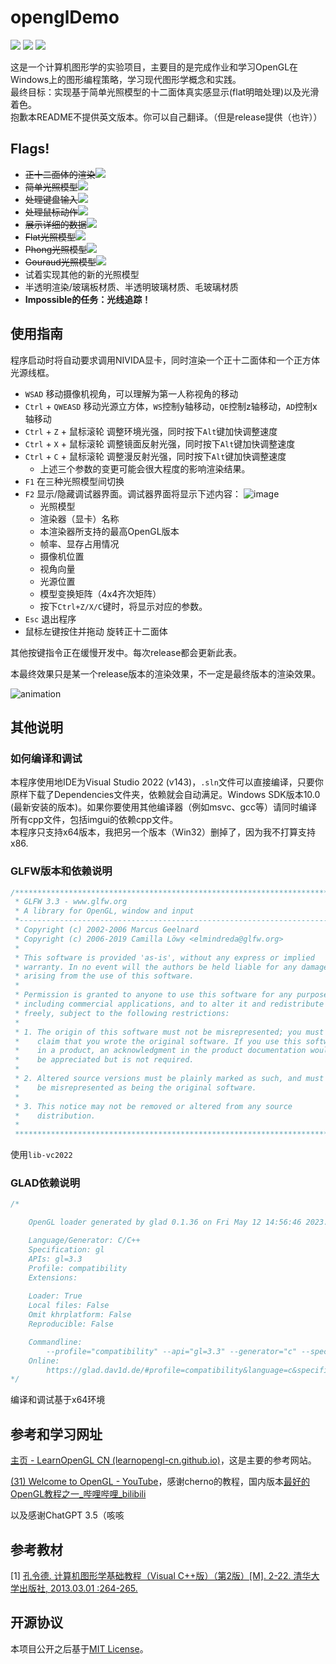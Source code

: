 # openglDemo
![](https://img.shields.io/badge/-OpenGL-blue)
![](https://img.shields.io/badge/lang-C%2B%2B-red)
![](https://img.shields.io/badge/lang-GLSL-red)

这是一个计算机图形学的实验项目，主要目的是完成作业和学习OpenGL在Windows上的图形编程策略，学习现代图形学概念和实践。  
最终目标：实现基于简单光照模型的十二面体真实感显示(flat明暗处理)以及光滑着色。  
抱歉本README不提供英文版本。你可以自己翻译。（但是release提供（也许））      
## Flags!  
* ~~正十二面体的渲染~~![](https://img.shields.io/badge/feat-done!-green)
* ~~简单光照模型~~![](https://img.shields.io/badge/feat-done!-green)
* ~~处理键盘输入~~![](https://img.shields.io/badge/feat-done!-green)
* ~~处理鼠标动作~~![](https://img.shields.io/badge/feat-done!-green)
* ~~展示详细的数据~~![](https://img.shields.io/badge/feat-done!-green)
* ~~Flat光照模型~~![](https://img.shields.io/badge/feat-done!-green)
* ~~Phong光照模型~~![](https://img.shields.io/badge/feat-done!-green)
* ~~Gouraud光照模型~~![](https://img.shields.io/badge/feat-done!-green)
* 试着实现其他的新的光照模型
* 半透明渲染/玻璃板材质、半透明玻璃材质、毛玻璃材质
* **Impossible的任务：光线追踪！**
## 使用指南

程序启动时将自动要求调用NIVIDA显卡，同时渲染一个正十二面体和一个正方体光源线框。  
* `WSAD` 移动摄像机视角，可以理解为第一人称视角的移动  
* `Ctrl` + `QWEASD`   移动光源立方体，`WS`控制y轴移动，`QE`控制z轴移动，`AD`控制x轴移动  
* `Ctrl` + `Z` + 鼠标滚轮   调整环境光强，同时按下`Alt`键加快调整速度    
* `Ctrl` + `X` + 鼠标滚轮   调整镜面反射光强，同时按下`Alt`键加快调整速度  
* `Ctrl` + `C` + 鼠标滚轮   调整漫反射光强，同时按下`Alt`键加快调整速度  
    * 上述三个参数的变更可能会很大程度的影响渲染结果。
* `F1`  在三种光照模型间切换
* `F2`  显示/隐藏调试器界面。调试器界面将显示下述内容：
      ![image](https://github.com/Holit/openglDemo/assets/20926583/ef918d25-51d7-4d3a-ab08-62e290307737)
    * 光照模型
    * 渲染器（显卡）名称
    * 本渲染器所支持的最高OpenGL版本
    * 帧率、显存占用情况
    * 摄像机位置
    * 视角向量
    * 光源位置
    * 模型变换矩阵（4x4齐次矩阵）
    * 按下`Ctrl+Z/X/C`键时，将显示对应的参数。
* `Esc` 退出程序
* 鼠标左键按住并拖动 旋转正十二面体  

其他按键指令正在缓慢开发中。每次release都会更新此表。  

本最终效果只是某一个release版本的渲染效果，不一定是最终版本的渲染效果。  

![animation](https://github.com/Holit/openglDemo/assets/20926583/6e5d9852-92a5-481f-bb24-ac3f2ff93170)

## 其他说明  
### 如何编译和调试

本程序使用地IDE为Visual Studio 2022 (v143)，`.sln`文件可以直接编译，只要你原样下载了Dependencies文件夹，依赖就会自动满足。Windows SDK版本10.0 (最新安装的版本)。如果你要使用其他编译器（例如msvc、gcc等）请同时编译所有cpp文件，包括imgui的依赖cpp文件。  
本程序只支持x64版本，我把另一个版本（Win32）删掉了，因为我不打算支持x86.

### GLFW版本和依赖说明

```C
/*************************************************************************
 * GLFW 3.3 - www.glfw.org
 * A library for OpenGL, window and input
 *------------------------------------------------------------------------
 * Copyright (c) 2002-2006 Marcus Geelnard
 * Copyright (c) 2006-2019 Camilla Löwy <elmindreda@glfw.org>
 *
 * This software is provided 'as-is', without any express or implied
 * warranty. In no event will the authors be held liable for any damages
 * arising from the use of this software.
 *
 * Permission is granted to anyone to use this software for any purpose,
 * including commercial applications, and to alter it and redistribute it
 * freely, subject to the following restrictions:
 *
 * 1. The origin of this software must not be misrepresented; you must not
 *    claim that you wrote the original software. If you use this software
 *    in a product, an acknowledgment in the product documentation would
 *    be appreciated but is not required.
 *
 * 2. Altered source versions must be plainly marked as such, and must not
 *    be misrepresented as being the original software.
 *
 * 3. This notice may not be removed or altered from any source
 *    distribution.
 *
 *************************************************************************/
```

使用`lib-vc2022`

### GLAD依赖说明

```C
/*

    OpenGL loader generated by glad 0.1.36 on Fri May 12 14:56:46 2023.

    Language/Generator: C/C++
    Specification: gl
    APIs: gl=3.3
    Profile: compatibility
    Extensions:
        
    Loader: True
    Local files: False
    Omit khrplatform: False
    Reproducible: False

    Commandline:
        --profile="compatibility" --api="gl=3.3" --generator="c" --spec="gl" --extensions=""
    Online:
        https://glad.dav1d.de/#profile=compatibility&language=c&specification=gl&loader=on&api=gl%3D3.3
*/
```

编译和调试基于x64环境

## 参考和学习网址

[主页 - LearnOpenGL CN (learnopengl-cn.github.io)](https://learnopengl-cn.github.io/)，这是主要的参考网站。

[(31) Welcome to OpenGL - YouTube](https://www.youtube.com/watch?v=W3gAzLwfIP0&list=PLlrATfBNZ98foTJPJ_Ev03o2oq3-GGOS2)，感谢cherno的教程，国内版本[最好的OpenGL教程之一_哔哩哔哩_bilibili](https://www.bilibili.com/video/BV1MJ411u7Bc/)  

以及感谢ChatGPT 3.5（咳咳
## 参考教材

[1] [孔令德. 计算机图形学基础教程（Visual C++版）（第2版）[M]. 2-22. 清华大学出版社, 2013.03.01 :264-265.](http://www.tup.com.cn/bookscenter/book_04364006.html)

## 开源协议

本项目公开之后基于[MIT License](https://github.com/Holit/openglDemo/blob/master/LICENSE.txt)。
